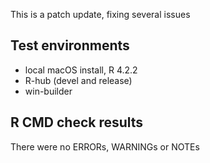 This is a patch update, fixing several issues

## Test environments

* local macOS install, R 4.2.2
* R-hub (devel and release)
* win-builder

## R CMD check results

There were no ERRORs, WARNINGs or NOTEs
